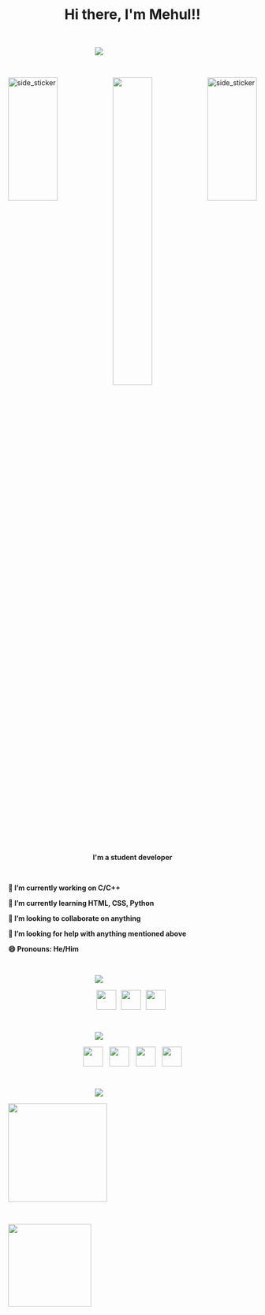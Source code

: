 <h1 align="center">Hi there, I'm Mehul!!</h1>

<p>&nbsp;</P>

<a align="right" href="https://github.com/DenverCoder1/readme-typing-svg"><img src="https://readme-typing-svg.herokuapp.com?&font=Oswald&color=2CFF00&size=28&lines=Welcome+To+My+GitHub+Profile;" style="padding-left:11rem"></a>

<p>&nbsp;</P>
<img align="right"  width=100px height=250px alt="side_sticker" src="https://media.giphy.com/media/TEnXkcsHrP4YedChhA/giphy.gif" />
<img align="left"  width=100px height=250px alt="side_sticker" src="https://media.giphy.com/media/TEnXkcsHrP4YedChhA/giphy.gif" />

<p align="center" ><img 
 src="https://media0.giphy.com/media/qgQUggAC3Pfv687qPC/giphy.gif?cid=ecf05e47m3hxzl8mqse2g25tezvu657vbr7ktlnwrr9k54ji&rid=giphy.gif&ct=g" width="40%"></p>

<p align="center"><b>I'm a student developer<br/>

<p>&nbsp;</P>

<p1><b>
🔭 I’m currently working on C/C++ </b></P>
<p2><b>
🌱 I’m currently learning HTML, CSS, Python</b></p2>                        

<p3><b>
👯 I’m looking to collaborate on anything</b></p3>

<p4><b>
🤔 I’m looking for help with anything mentioned above</b></p4>

<p5><b>
😄 Pronouns: He/Him</b></p5>



<p>&nbsp;</P>

<a align="center" href="https://github.com/DenverCoder1/readme-typing-svg"><img  src="https://readme-typing-svg.herokuapp.com?&font=Oswald&color=7D00FF&size=28&lines=Technology+:;" style="padding-left:11rem"/></a>
<p><center>
<img align="center" width=40 height=40 src="https://cdn.jsdelivr.net/gh/devicons/devicon/icons/html5/html5-original.svg" />&nbsp;&nbsp;
<img align="center" width=40 height=40 src="https://cdn.jsdelivr.net/gh/devicons/devicon/icons/css3/css3-plain.svg" />&nbsp;&nbsp;
<img align="center" width=40 height=40 src="https://cdn-icons.flaticon.com/png/512/3665/premium/3665923.png?token=exp=1650043801~hmac=1162b2ac69a996e3a6171f3812e7ee4e" />&nbsp;&nbsp;</center></p>
<p>&nbsp;</P>
<a align="center" href="https://github.com/DenverCoder1/readme-typing-svg"><img  src="https://readme-typing-svg.herokuapp.com?&font=Oswald&color=00FDFF&size=28&lines=Connect+With+Me+:;" style="padding-left:11rem"/></a>

<p><center>
  <a href="mailto:mehul2711@gmail.com" target="_blank"><img align="center" src="https://cdn-icons-png.flaticon.com/512/5968/5968534.png" width=40 height=40/></a>&nbsp;&nbsp;&nbsp;
  <a href="https://twitter.com/Mehulkumar_27" target="_blank"> <img align="center" src="https://raw.githubusercontent.com/rahuldkjain/github-profile-readme-generator/master/src/images/icons/Social/twitter.svg" width=40 height=40/></a>&nbsp;&nbsp;&nbsp;
  <a href="https://www.linkedin.com/in/mehul-kumar-0bb856223/" target="_blank"> <img align="center" src="https://raw.githubusercontent.com/rahuldkjain/github-profile-readme-generator/master/src/images/icons/Social/linked-in-alt.svg" width-40 height=40/></a>&nbsp;&nbsp;&nbsp;
  <a href="https://www.instagram.com/Mehul_27/" target="_blank"> <img align="center" src = "https://raw.githubusercontent.com/rahuldkjain/github-profile-readme-generator/master/src/images/icons/Social/instagram.svg" height=40 width=40/></a>
</center>
</p>
<p>&nbsp;</P>

<a align="center" href="https://github.com/DenverCoder1/readme-typing-svg"><img  src="https://readme-typing-svg.herokuapp.com?&font=Oswald&color=FBFA18&size=28&lines=Stats+:;" style="padding-left:11rem"/></a>

<a href="https://github.com/Mehul2711">
<img align="center" height="200px" src="https://github-readme-stats.vercel.app/api?username=Mehul2711&show_icons=true&theme=vision-friendly-dark"/></a>

<p>&nbsp;</P>
<p align="left">
<a href="https://github.com/Mehul2711">

  <img height="168px" src="https://github-readme-stats-eight-theta.vercel.app/api/top-langs/?username=Mehul2711&layout=compact&langs_count=8&theme=vision-friendly-dark"/>
</a>
</p>
